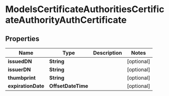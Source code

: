 

# ModelsCertificateAuthoritiesCertificateAuthorityAuthCertificate


## Properties

| Name | Type | Description | Notes |
|------------ | ------------- | ------------- | -------------|
|**issuedDN** | **String** |  |  [optional] |
|**issuerDN** | **String** |  |  [optional] |
|**thumbprint** | **String** |  |  [optional] |
|**expirationDate** | **OffsetDateTime** |  |  [optional] |



